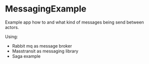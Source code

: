 # MessagingExample

Example app how to and what kind of messages being send between actors. 

Using:
- Rabbit mq as message broker
- Masstransit as messaging library
- Saga example